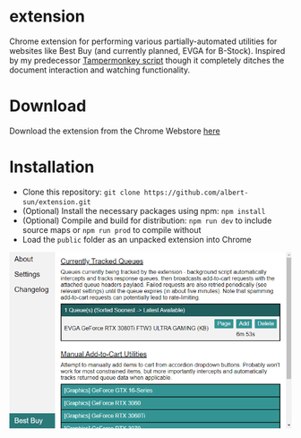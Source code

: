 # extension
Chrome extension for performing various partially-automated utilities for websites like Best Buy (and currently planned, EVGA for B-Stock). Inspired by my predecessor [Tampermonkey script](https://github.com/albert-sun/tamper-scripts) though it completely ditches the document interaction and watching functionality.

# Download
Download the extension from the Chrome Webstore [here](https://chrome.google.com/webstore/detail/advanced-automation-utili/kkdknldkgdphaijcdkalaofgdhlfpnae?hl=en&authuser=0)

# Installation
- Clone this repository: `git clone https://github.com/albert-sun/extension.git`
- (Optional) Install the necessary packages using npm: `npm install`
- (Optional) Compile and build for distribution: `npm run dev` to include source maps or `npm run prod` to compile without
- Load the `public` folder as an unpacked extension into Chrome

![screenshot](https://github.com/albert-sun/extension/blob/main/screenshot.PNG?raw=true)
